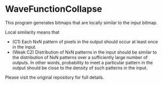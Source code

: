 # WaveFunctionCollapse
This program generates bitmaps that are locally similar to the input bitmap.

Local similarity means that

* (C1) Each NxN pattern of pixels in the output should occur at least once in the input.
* (Weak C2) Distribution of NxN patterns in the input should be similar to the distribution of NxN patterns over a sufficiently large number of outputs. In other words, probability to meet a particular pattern in the output should be close to the density of such patterns in the input.

Please visit the original repository for full details. 
